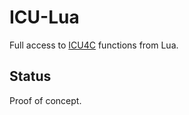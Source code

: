# ICU-Lua

Full access to [ICU4C][icu4c] functions from Lua.

## Status

Proof of concept.

 [icu4c]: https://github.com/unicode-org/icu
